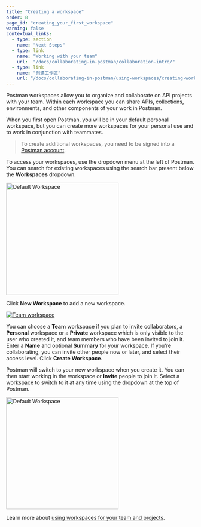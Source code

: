```yaml
---
title: "Creating a workspace"
order: 8
page_id: "creating_your_first_workspace"
warning: false
contextual_links:
  - type: section
    name: "Next Steps"
  - type: link
    name: "Working with your team"
    url:  "/docs/collaborating-in-postman/collaboration-intro/"
  - type: link
    name: "创建工作区"
    url: "/docs/collaborating-in-postman/using-workspaces/creating-workspaces/"
---
```


Postman workspaces allow you to organize and collaborate on API projects with your team. Within each workspace you can share APIs, collections, environments, and other components of your work in Postman.

When you first open Postman, you will be in your default personal workspace, but you can create more workspaces for your personal use and to work in conjunction with teammates.

> To create additional workspaces, you need to be signed into a [Postman account](/docs/getting-started/postman-account/).

To access your workspaces, use the dropdown menu at the left of Postman. You can search for existing workspaces using the search bar present below the __Workspaces__ dropdown.

<img alt="Default Workspace" src="https://assets.postman.com/postman-docs/default-create-new-workspace.jpg" width="300px"/>

Click __New Workspace__ to add a new workspace.

[![Team workspace](https://assets.postman.com/postman-docs/create-team-workspace.jpg)](https://assets.postman.com/postman-docs/create-team-workspace.jpg)

You can choose a __Team__ workspace if you plan to invite collaborators, a __Personal__ workspace or a __Private__ workspace which is only visible to the user who created it, and team members who have been invited to join it. Enter a __Name__ and optional __Summary__ for your workspace. If you're collaborating, you can invite other people now or later, and select their access level. Click __Create Workspace__.

Postman will switch to your new workspace when you create it. You can then start working in the workspace or __Invite__ people to join it. Select a workspace to switch to it at any time using the dropdown at the top of Postman.

<img alt="Default Workspace" src="https://assets.postman.com/postman-docs/create-workspace-dropdown.jpg" width="300px"/>

Learn more about [using workspaces for your team and projects](/docs/collaborating-in-postman/using-workspaces/creating-workspaces/).
